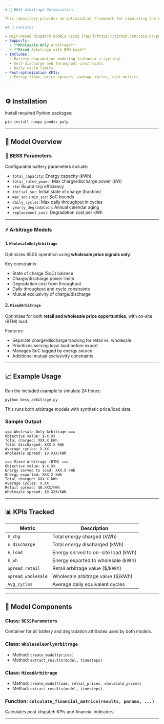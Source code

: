 ```yaml
---
# 🔋 BESS Arbitrage Optimization

This repository provides an optimization framework for simulating the operation of Battery Energy Storage Systems (BESS) using Mixed-Integer Linear Programming (MILP). It supports both **wholesale-only arbitrage** and **mixed retail/wholesale arbitrage** with behind-the-meter (BTM) load.

## 🚀 Features

- MILP-based dispatch models using [PuLP](https://github.com/coin-or/pulp)
- Supports:
  - **Wholesale-Only Arbitrage**
  - **Mixed Arbitrage with BTM Load**
- Includes:
  - Battery degradation modeling (calendar + cycling)
  - Self-discharge and throughput constraints
  - Daily cycle limits
- Post-optimization KPIs:
  - Energy flows, price spreads, average cycles, cost metrics

---
```


## ⚙️ Installation

Install required Python packages:

```bash
pip install numpy pandas pulp
````

---

## 🧠 Model Overview

### 🔧 BESS Parameters

Configurable battery parameters include:

* `total_capacity`: Energy capacity (kWh)
* `total_rated_power`: Max charge/discharge power (kW)
* `rte`: Round-trip efficiency
* `initial_soc`: Initial state of charge (fraction)
* `max_soc` / `min_soc`: SoC bounds
* `daily_cycles`: Max daily throughput in cycles
* `yearly_degradation`: Annual calendar aging
* `replacement_cost`: Degradation cost per kWh

---

### ⚡ Arbitrage Models

#### 1. `WholesaleOnlyArbitrage`

Optimizes BESS operation using **wholesale price signals only**.

Key constraints:

* State of charge (SoC) balance
* Charge/discharge power limits
* Degradation cost from throughput
* Daily throughput and cycle constraints
* Mutual exclusivity of charge/discharge

#### 2. `MixedArbitrage`

Optimizes for both **retail and wholesale price opportunities**, with on-site (BTM) load.

Features:

* Separate charge/discharge tracking for retail vs. wholesale
* Prioritizes serving local load before export
* Manages SoC tagged by energy source
* Additional mutual exclusivity constraints

---

## 📈 Example Usage

Run the included example to simulate 24 hours:

```bash
python bess_arbitrage.py
```

This runs both arbitrage models with synthetic price/load data.

### Sample Output

```
=== Wholesale-Only Arbitrage ===
Objective value: $-X.XX
Total charged: XXX.X kWh
Total discharged: XXX.X kWh
Average cycles: X.XX
Wholesale spread: $0.XXX/kWh

=== Mixed Arbitrage (BTM) ===
Objective value: $-X.XX
Energy served to load: XXX.X kWh
Energy exported: XXX.X kWh
Total charged: XXX.X kWh
Average cycles: X.XX
Retail spread: $0.XXX/kWh
Wholesale spread: $0.XXX/kWh
```

---

## 📊 KPIs Tracked

| Metric             | Description                         |
| ------------------ | ----------------------------------- |
| `E_chg`            | Total energy charged (kWh)          |
| `E_discharge`      | Total energy discharged (kWh)       |
| `E_load`           | Energy served to on-site load (kWh) |
| `E_wh`             | Energy exported to wholesale (kWh)  |
| `Spread_retail`    | Retail arbitrage value (\$/kWh)     |
| `Spread_wholesale` | Wholesale arbitrage value (\$/kWh)  |
| `Avg_cycles`       | Average daily equivalent cycles     |

---

## 🧪 Model Components

### Class: `BESSParameters`

Container for all battery and degradation attributes used by both models.

### Class: `WholesaleOnlyArbitrage`

* Method: `create_model(prices)`
* Method: `extract_results(model, timesteps)`

### Class: `MixedArbitrage`

* Method: `create_model(load, retail_prices, wholesale_prices)`
* Method: `extract_results(model, timesteps)`

### Function: `calculate_financial_metrics(results, params, ...)`

Calculates post-dispatch KPIs and financial indicators.

---
```
